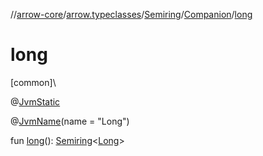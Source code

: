 //[arrow-core](../../../../index.md)/[arrow.typeclasses](../../index.md)/[Semiring](../index.md)/[Companion](index.md)/[long](long.md)

# long

[common]\

@[JvmStatic](https://kotlinlang.org/api/latest/jvm/stdlib/kotlin.jvm/-jvm-static/index.html)

@[JvmName](https://kotlinlang.org/api/latest/jvm/stdlib/kotlin.jvm/-jvm-name/index.html)(name = "Long")

fun [long](long.md)(): [Semiring](../index.md)&lt;[Long](https://kotlinlang.org/api/latest/jvm/stdlib/kotlin/-long/index.html)&gt;
